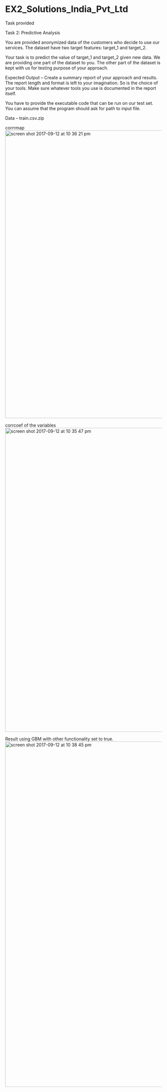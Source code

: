 # EX2_Solutions_India_Pvt_Ltd
Task provided

Task 2: Predictive Analysis 

You are provided anonymized data of the customers who decide to use our services.
The dataset have two target features: target_1 and target_2. 

Your task is to predict the value of target_1 and target_2 given new data. 
We are providing one part of the dataset to you.
The other part of the dataset is kept with us for testing purpose of your approach.

Expected Output – Create a summary report of your approach and results. 
The report length and format is left to your imagination. So is the choice of your tools. 
Make sure whatever tools you use is documented in the report itself.

You have to provide the executable code that can be run on our test set. 
You can assume that the program should ask for path to input file. 

Data – train.csv.zip

corrrmap
<img width="923" alt="screen shot 2017-09-12 at 10 36 21 pm" src="https://user-images.githubusercontent.com/11708565/30338914-de6a5f8a-980a-11e7-95ca-89298f0e3e6e.png">

corrcoef of the variables
<img width="975" alt="screen shot 2017-09-12 at 10 35 47 pm" src="https://user-images.githubusercontent.com/11708565/30338915-de6d7940-980a-11e7-8089-443d7ef1b093.png">

Result using GBM with other functionality set to true. 
<img width="1108" alt="screen shot 2017-09-12 at 10 38 45 pm" src="https://user-images.githubusercontent.com/11708565/30338975-1d21b93a-980b-11e7-8e3d-ef63b0132481.png">
